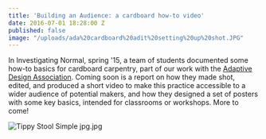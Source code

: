 ```yaml
---
title: 'Building an Audience: a cardboard how-to video'
date: 2016-07-01 18:28:00 Z
published: false
image: "/uploads/ada%20cardboard%20adit%20setting%20up%20shot.JPG"
---
```


In Investigating Normal, spring '15, a team of students documented some how-to basics for cardboard carpentry, part of our work with the [Adaptive Design Association](http://aplusa.org/projects/cardboard-carpentry-with-adaptive-design-association/). Coming soon is a report on how they made shot, edited, and produced a short video to make this practice accessible to a wider audience of potential makers, and how they designed a set of posters with some key basics, intended for classrooms or workshops. More to come!

![Tippy Stool Simple jpg.jpg](/uploads/Tippy%20Stool%20Simple%20jpg.jpg)